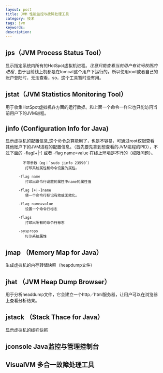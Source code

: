 ```yaml
---
layout: post
title: JVM 性能监控与故障处理工具
category: 技术
tags: jvm
keywords:
description:
---
```


## jps（JVM Process Status Tool）
显示指定系统内所有的HotSpot虚拟机进程。_注意只能查看当前用户有访问权限的进程_ , 由于目前线上机都是在tomcat这个用户下运行的，所以使用root或者自己的账户登陆时，无法查看，so，这个工具暂时没有用。

## jstat（JVM Statistics Monitoring Tool）
用于收集HotSpot虚拟机各方面的运行数据。和上面一个命令一样它也只能访问当前用户下的JVM进程。

## jinfo (Configuration Info for Java)
显示虚拟机的配置信息,这个命令总算能用了，也是不容易，可通过root权限查看其他账户下的JVM进程的配置信息。（首先要先拿到想查看的JVM进程的PID），不过下面的 -flag[+|-] 或者 -flag name=value 在线上环境是不行的（权限问题）。

            不带参数（eg：`sudo jinfo 23590`）
             打印系统属性和命令设置的属性。

          -flag name
             打印出命令行设置的属性中name的属性值

          -flag [+|-]name
             使一个命令行标记有效或无效化。

          -flag name=value
             设置一个命令行标志

          -flags
             打印出所有的命令行标志

          -sysprops
             打印系统属性

## jmap （Memory Map for Java）
生成虚拟机的内存转储快照（heapdump文件）


## jhat （JVM Heap Dump Browser）
用于分析headdump文件，它会建立一个http／html服务器，让用户可以在浏览器上查看分析结果。

## jstack （Stack Thace for Java）
显示虚拟机的线程快照

## jconsole Java监控与管理控制台

## VisualVM 多合一故障处理工具
